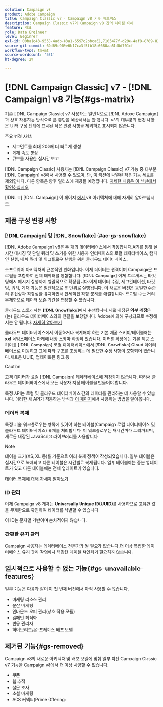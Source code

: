 ```yaml
---
solution: Campaign v8
product: Adobe Campaign
title: Campaign Classic v7 - Campaign v8 기능 매트릭스
description: Campaign Classic v7와 Campaign v8 간의 차이점 이해
feature: 개요
role: Data Engineer
level: Beginner
exl-id: 00ba1c43-9558-4adb-83a1-6597c2bbca62,7105477f-d29e-4af8-8789-82b4459761b0
source-git-commit: 69d69c909e6b17ca3f5fb18d6680aa51d0d701cf
workflow-type: tm+mt
source-wordcount: '571'
ht-degree: 2%

---
```


# [!DNL Campaign Classic] v7 -  [!DNL Campaign] v8 기능{#gs-matrix}

기존 [!DNL Campaign Classic] v7 사용자는 일반적으로 [!DNL Adobe Campaign]과 상호 작용하는 방식으로 큰 중단을 예상해서는 안 됩니다. v8의 대부분의 변경 사항은 UI와 구성 단계에 표시된 작은 변경 사항을 제외하고 표시되지 않습니다.

주요 변경 사항:

* 세그먼트를 최대 200배 더 빠르게 생성
* 게재 속도 향상
* 큐브를 사용한 실시간 보고

[!DNL Campaign Classic] 사용자는 [!DNL Campaign Classic] v7 기능 중 대부분 [!DNL Campaign] v8에서 사용할 수 있으며, 단, [이 섹션](#gs-removed)에 나열된 작은 기능 세트를 제외합니다. 다른 항목은 향후 릴리스에 제공될 예정입니다. [자세한 내용은 이 섹션에서 확인하십시오](#gs-unavailable-features)

[!DNL :bulb:]  [!DNL Campaign] 이 페이지 [에서 ](../dev/architecture.md)v8 아키텍처에 대해 자세히 알아보십시오.

## 제품 구성 변경 사항

### [!DNL Campaign] 및  [!DNL Snowflake] {#ac-gs-snowflake}

[!DNL Adobe Campaign] v8은 두 개의 데이터베이스에서 작동합니다.API를 통해 실시간 메시징 및 단일 쿼리 및 쓰기를 위한 사용자 인터페이스의 로컬 데이터베이스, 캠페인 실행, 배치 쿼리 및 워크플로우 실행을 위한 클라우드 데이터베이스.

소프트웨어 아키텍처의 근본적인 변화입니다. 이제 데이터는 원격이며 Campaign은 프로필을 포함하여 전체 데이터를 통합합니다. [!DNL Campaign] 이제 프로세스는 타깃팅에서 메시지 실행까지 일괄적으로 확장됩니다.이제 데이터 수집, 세그먼테이션, 타깃팅, 쿼리, 게재 기능은 일반적으로 분 단위로 실행됩니다. 이 새로운 버전은 동일한 수준의 유연성과 확장성을 유지하면서 전체적인 확장 문제를 해결합니다. 프로필 수는 거의 무제한으로 데이터 보존 기간을 연장할 수 있습니다.

클라우드 스토리지는 **[!DNL Snowflake]**&#x200B;에서 수행됩니다.새로 내장된 **외부 계정**&#x200B;은(는) 클라우드 데이터베이스와의 연결을 보장합니다. Adobe에 의해 구성되므로 수정해서는 안 됩니다. [자세히 알아보기](../config/external-accounts.md)

클라우드 데이터베이스에서 이동하거나 복제해야 하는 기본 제공 스키마/테이블에는 **xxl** 네임스페이스 아래에 내장 스키마 확장이 있습니다. 이러한 확장에는 기본 제공 스키마를 [!DNL Campaign] 로컬 데이터베이스에서 [!DNL Snowflake] Cloud 데이터베이스로 이동하고 그에 따라 구조를 조정하는 데 필요한 수정 사항이 포함되어 있습니다.새로운 UUID, 업데이트된 링크 등

>[!CAUTION]
>
> 고객 데이터가 로컬 [!DNL Campaign] 데이터베이스에 저장되지 않습니다. 따라서 클라우드 데이터베이스에서 모든 사용자 지정 테이블을 만들어야 합니다.


특정 API는 로컬 및 클라우드 데이터베이스 간의 데이터를 관리하는 데 사용할 수 있습니다. 이러한 새 API가 작동하는 방식과 [이 페이지](../dev/new-apis.md)에서 사용하는 방법을 알아봅니다.

### 데이터 복제

특정 기술 워크플로우는 양쪽에 있어야 하는 테이블(Campaign 로컬 데이터베이스 및 클라우드 데이터베이스) 복제를 처리합니다. 이 워크플로우는 매시간마다 트리거되며, 새로운 내장된 JavaScript 라이브러리를 사용합니다.

>[!NOTE]
>
> 테이블 크기(XS, XL 등)를 기준으로 여러 복제 정책이 작성되었습니다.
> 일부 테이블은 실시간으로 복제되고 다른 테이블은 시간별로 복제됩니다. 일부 테이블에는 증분 업데이트가 있고 다른 테이블에는 전체 업데이트가 있습니다.


[데이터 복제에 대해 자세히 알아보기](../config/replication.md)

### ID 관리

이제 Campaign v8 개체는 **Universally Unique ID(UUID)**&#x200B;를 사용하므로 고유한 값을 무제한으로 확인하여 데이터를 식별할 수 있습니다

이 ID는 문자열 기반이며 순차적이지 않습니다.

### 간편한 유지 관리

Campaign 사용자는 데이터베이스 전문가가 될 필요가 없습니다.더 이상 복잡한 데이터베이스 유지 관리 작업이나 복잡한 테이블 색인화가 필요하지 않습니다.

## 일시적으로 사용할 수 없는 기능{#gs-unavailable-features}

일부 기능은 다음과 같이 이 첫 번째 버전에서 아직 사용할 수 없습니다.

* 마케팅 리소스 관리
* 분산 마케팅
* 인바운드 오퍼 관리(상호 작용 모듈)
* 캠페인 최적화
* 반응 관리자
* 하이브리드/온-프레미스 배포 모델

## 제거된 기능{#gs-removed}

Campaign v8의 새로운 아키텍처 및 배포 모델에 맞춰 일부 이전 Campaign Classic v7 기능을 Campaign v8에서 더 이상 사용할 수 없습니다.

* 쿠폰
* 웹 추적
* 설문 조사
* 소셜 마케팅
* ACS 커넥터(Prime Offering)

